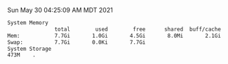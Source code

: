 Sun May 30 04:25:09 AM MDT 2021
```bash
System Memory
               total        used        free      shared  buff/cache   available
Mem:           7.7Gi       1.0Gi       4.5Gi       8.0Mi       2.1Gi       6.3Gi
Swap:          7.7Gi       0.0Ki       7.7Gi
System Storage
473M	.
```
```bash
